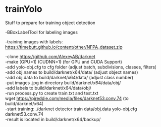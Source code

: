 # trainYolo
Stuff to prepare for training object detection

-BBoxLabelTool for labeling images

-training images with labels: https://timebutt.github.io/content/other/NFPA_dataset.zip

-clone https://github.com/AlexeyAB/darknet  
-make (GPU=1) (CUDNN=1) (for GPU and CUDA Support)  
-add yolo-obj.cfg to cfg folder  (adjust batch, subdivisions, classes, filters)  
-add obj.names to build/darknet/x64/data/  (adjust object names)  
-add obj.data to build/darknet/x64/data/   (adjust class number)  
-put images .jpg in directory build/darknet/x64/data/obj/  
-add labels to build/darknet/x64/data/obj/  
-run process.py to create train.txt and test.txt  
wget https://pjreddie.com/media/files/darknet53.conv.74 (to build/darknet/x64)  
-start training: ./darknet detector train data/obj.data yolo-obj.cfg darknet53.conv.74  
-result is located in build/darknet/x64/backup/

